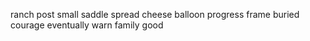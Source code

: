 ranch post small saddle spread cheese balloon progress frame buried courage eventually warn family good